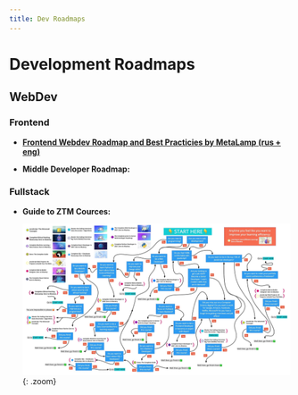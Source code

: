 ```yaml
---
title: Dev Roadmaps
---
```


# Development Roadmaps

## WebDev

### Frontend

+ [**Frontend Webdev Roadmap and Best Practicies by MetaLamp (rus + eng)**](https://github.com/fullstack-development)

+ **Middle Developer Roadmap:**

    <object data="../middle-frontend-webdev-roadmap.pdf" type="application/pdf" class="pdf"></object>

### Fullstack

+ **Guide to ZTM Cources:**

    ![Guide to ZTM Cources](your_guide_to_ztm_13.jpg){: .zoom}
